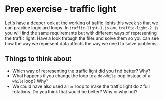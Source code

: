 # Prep exercise - traffic light

Let's have a deeper look at the working of traffic lights this week so that we can practice logic and loops. In `traffic-light-1.js` and `traffic-light-2.js` you will find the same requirements but with different ways of representing the traffic light. Have a look through the files and solve them so you can see how the way we represent data affects the way we need to solve problems.

## Things to think about

- Which way of representing the traffic light did you find better? Why?
- What happens if you change the loop to a `do-while` loop instead of a `while` loop? Why?
- We could have also used a `for` loop to make the traffic light do 2 full rotations. Do you think that would be better? Why or why not?